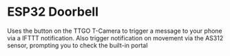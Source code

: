 # ESP32 Doorbell
Uses the button on the TTGO T-Camera to trigger a message to your phone via a IFTTT notification. Also trigger notification on movement via the AS312 sensor, prompting you to check the built-in portal